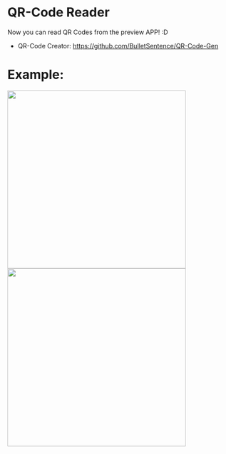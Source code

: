 # QR-Code Reader

Now you can read QR Codes from the preview APP! :D
* QR-Code Creator: https://github.com/BulletSentence/QR-Code-Gen

# Example:

<img src="https://user-images.githubusercontent.com/37451620/80527327-93f3f980-896a-11ea-8f24-616ace771801.png" width="400">
<img src="https://user-images.githubusercontent.com/37451620/80527331-948c9000-896a-11ea-98a0-13680f8c0227.png" width="400">
